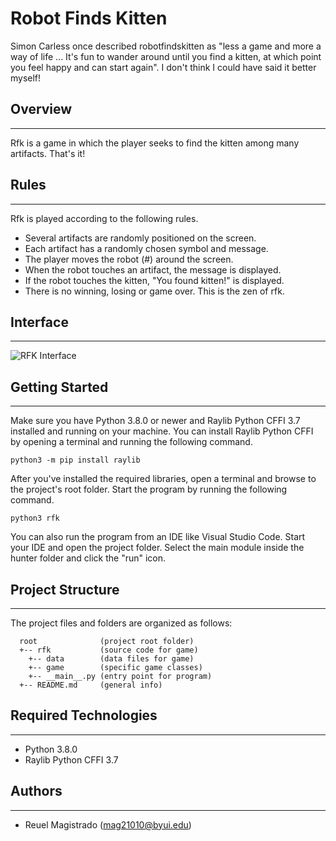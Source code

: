 # Robot Finds Kitten

Simon Carless once described robotfindskitten as "less a game and more a way of life ... It's fun to wander around until you find a kitten, at which point you feel happy and can start again". I don't think I could have said it better myself!

## Overview

---

Rfk is a game in which the player seeks to find the kitten among many artifacts. That's it!

## Rules

---

Rfk is played according to the following rules.

- Several artifacts are randomly positioned on the screen.
- Each artifact has a randomly chosen symbol and message.
- The player moves the robot (#) around the screen.
- When the robot touches an artifact, the message is displayed.
- If the robot touches the kitten, "You found kitten!" is displayed.
- There is no winning, losing or game over. This is the zen of rfk.

## Interface

---

![RFK Interface](https://user-images.githubusercontent.com/44569083/194060042-020e4ad7-433a-4984-b55b-06cac904f8d4.png)

## Getting Started

---

Make sure you have Python 3.8.0 or newer and Raylib Python CFFI 3.7 installed and running on your machine. You can install Raylib Python CFFI by opening a terminal and running the following command.

```
python3 -m pip install raylib
```

After you've installed the required libraries, open a terminal and browse to the project's root folder. Start the program by running the following command.

```
python3 rfk
```

You can also run the program from an IDE like Visual Studio Code. Start your IDE and open the
project folder. Select the main module inside the hunter folder and click the "run" icon.

## Project Structure

---

The project files and folders are organized as follows:

```
  root              (project root folder)
  +-- rfk           (source code for game)
    +-- data        (data files for game)
    +-- game        (specific game classes)
    +-- __main__.py (entry point for program)
  +-- README.md     (general info)
```

## Required Technologies

---

- Python 3.8.0
- Raylib Python CFFI 3.7

## Authors

---

- Reuel Magistrado (mag21010@byui.edu)
